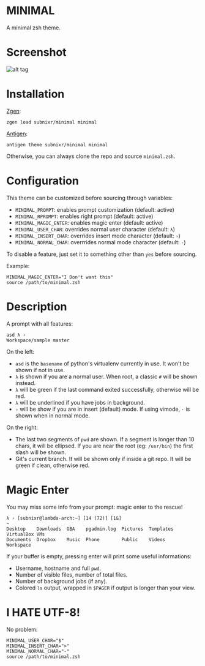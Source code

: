 # MINIMAL
A minimal zsh theme.

# Screenshot
![alt tag](http://i.imgur.com/gs1e2rc.png)

# Installation
[Zgen](https://github.com/tarjoilija/zgen):
```
zgen load subnixr/minimal minimal
```

[Antigen](https://github.com/zsh-users/antigen):
```
antigen theme subnixr/minimal minimal
```

Otherwise, you can always clone the repo and source `minimal.zsh`.

# Configuration
This theme can be customized before sourcing through variables:

- `MINIMAL_PROMPT`: enables prompt customization (default: active)
- `MINIMAL_RPROMPT`: enables right prompt (default: active)
- `MINIMAL_MAGIC_ENTER`: enables magic enter (default: active)
- `MINIMAL_USER_CHAR`: overrides normal user character (default: `λ`)
- `MINIMAL_INSERT_CHAR`: overrides insert mode character (default: `›`)
- `MINIMAL_NORMAL_CHAR`: overrrides normal mode character (default: `·`)

To disable a feature, just set it to something other than `yes` before  sourcing.

Example:
```
MINIMAL_MAGIC_ENTER="I Don't want this"
source /path/to/minimal.zsh
```

# Description
A prompt with all features:
```
asd λ ›                                                 Workspace/sample master
```
On the left:

- `asd` is the `basename` of python's virtualenv currently in use. It won't be 
shown if not in use.
- `λ` is shown if you are a normal user. When root, a classic `#` will be shown
instead.
- `λ` will be green if the last command exited successfully, otherwise will be 
red.
- `λ` will be underlined if you have jobs in background.
- `›` will be show if you are in insert (default) mode. If using vimode, `·` 
is shown when in normal mode.

On the right:

- The last two segments of `pwd` are shown. If a segment is longer than 10 chars, it will be ellipsed. If you are near the root (eg: `/usr/bin`) the first slash will be shown.
- Git's current branch. It will be shown only if inside a git repo. It will be green if clean, otherwise red.

# Magic Enter
You may miss some info from your prompt: magic enter to the rescue!
```
λ › [subnixr@lambda-arch:~] [14 (72)] [1&]                                    ~
Desktop    Downloads  GBA    pgadmin.log  Pictures  Templates  VirtualBox VMs
Documents  Dropbox    Music  Phone        Public    Videos     Workspace
```
If your buffer is empty, pressing enter will print some useful informations:

- Username, hostname and full `pwd`.
- Number of visible files, number of total files.
- Number of background jobs (if any).
- Colored `ls` output, wrapped in `$PAGER` if output is longer than your view.

#  I HATE UTF-8!
No problem:
```
MINIMAL_USER_CHAR="$"
MINIMAL_INSERT_CHAR=">"
MINIMAL_NORMAL_CHAR="-"
source /path/to/minimal.zsh
```